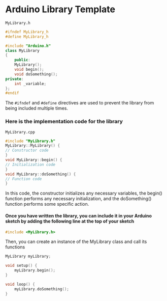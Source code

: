 # Arduino Library Template
```MyLibrary.h```
 
```cpp
#ifndef MyLibrary_h
#define MyLibrary_h

#include "Arduino.h"
class MyLibrary 
{
	public:
	MyLibrary();
	void begin();
	void doSomething();
private:
	int _variable;
};
#endif
```
The ```#ifndef``` and  ```#define``` directives are used to prevent the library from being included multiple times.

### Here is the implementation code for the library

```MyLibrary.cpp```

```cpp
#include "MyLibrary.h"
MyLibrary::MyLibrary() {
// Constructor code
}
void MyLibrary::begin() {
// Initialization code
}
void MyLibrary::doSomething() {
// Function code
}
```
In this code, the constructor initializes any necessary variables, the begin() function performs any necessary initialization, and the doSomething() function performs some specific action.

#### Once you have written the library, you can include it in your Arduino sketch by adding the following line at the top of your sketch
```cpp 
#include <MyLibrary.h>
 ```
 Then, you can create an instance of the MyLibrary class and call its functions
 ```cpp
 MyLibrary myLibrary;

void setup() {
	 myLibrary.begin();
}

void loop() {
	 myLibrary.doSomething();
}
```